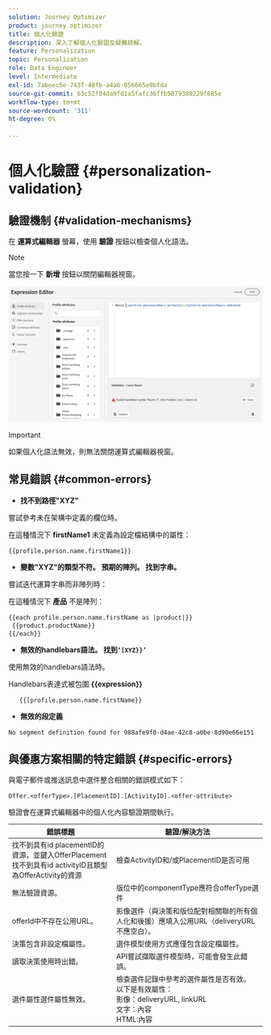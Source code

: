 ```yaml
---
solution: Journey Optimizer
product: journey optimizer
title: 個人化驗證
description: 深入了解個人化驗證及疑難排解。
feature: Personalization
topic: Personalization
role: Data Engineer
level: Intermediate
exl-id: 7abeec5e-743f-48fb-a4a6-056665e8bfda
source-git-commit: 63c52f04da9fd1a5fafc36ffb5079380229f885e
workflow-type: tm+mt
source-wordcount: '311'
ht-degree: 0%

---
```


# 個人化驗證 {#personalization-validation}

## 驗證機制 {#validation-mechanisms}

在 **運算式編輯器** 螢幕，使用 **驗證** 按鈕以檢查個人化語法。

>[!NOTE]
> 當您按一下 **新增** 按鈕以關閉編輯器視窗。

![](assets/perso_validation1.png)

>[!IMPORTANT]
> 如果個人化語法無效，則無法關閉運算式編輯器視窗。

## 常見錯誤 {#common-errors}

* **找不到路徑&quot;XYZ&quot;**

嘗試參考未在架構中定義的欄位時。

在這種情況下 **firstName1** 未定義為設定檔結構中的屬性：

```
{{profile.person.name.firstName1}}
```

* **變數&quot;XYZ&quot;的類型不符。 預期的陣列。 找到字串。**

嘗試迭代運算字串而非陣列時：

在這種情況下 **產品** 不是陣列：

```
{{each profile.person.name.firstName as |product|}}
 {{product.productName}}
{{/each}}
```

* **無效的handlebars語法。 找到`‘[XYZ}}’`**

使用無效的handlebars語法時。

Handlebars表達式被包圍 **{{expression}}**

```
   {{[profile.person.name.firstName}}
```

* **無效的段定義**

```
No segment definition found for 988afe9f0-d4ae-42c8-a0be-8d90e66e151
```

## 與優惠方案相關的特定錯誤 {#specific-errors}

與電子郵件或推送訊息中選件整合相關的錯誤模式如下：

```
Offer.<offerType>.[PlacementID].[ActivityID].<offer-attribute>
```

驗證會在運算式編輯器中的個人化內容驗證期間執行。

<table> 
 <thead> 
  <tr> 
   <th> 錯誤標題<br /> </th> 
   <th> 驗證/解決方法 <br /> </th> 
  </tr> 
 </thead> 
 <tbody> 
  <tr> 
   <td>找不到具有id placementID的資源，並鍵入OfferPlacement <br/>
找不到具有id activityID且類型為OfferActivity的資源<br/></td> 
   <td>檢查ActivityID和/或PlacementID是否可用</td> 
  </tr> 
   <tr> 
   <td>無法驗證資源。</td> 
   <td>版位中的componentType應符合offerType選件</td> 
  </tr> 
   <tr> 
   <td>offerId中不存在公用URL。</td> 
   <td>影像選件（與決策和版位配對相關聯的所有個人化和後援）應填入公用URL（deliveryURL不應空白）。</td> 
  </tr> 
  <tr> 
   <td>決策包含非設定檔屬性。</td> 
   <td>選件模型使用方式應僅包含設定檔屬性。</td> 
  </tr> 
  <tr> 
   <td>讀取決策使用時出錯。</td> 
   <td>API嘗試擷取選件模型時，可能會發生此錯誤。</td> 
  </tr>
  <tr> 
   <td>選件屬性選件屬性無效。</td> 
   <td>檢查選件記錄中參考的選件屬性是否有效。 以下是有效屬性： <br/>
影像：deliveryURL, linkURL<br/>
文字：內容<br/>
HTML:內容<br/></td> 
  </tr> 
 </tbody> 
</table>
